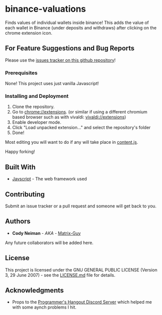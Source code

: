 # binance-valuations

Finds values of individual wallets inside binance!
This adds the value of each wallet in Binance (under deposits and withdraws) after clicking on the chrome extension icon.

## For Feature Suggestions and Bug Reports

Please use the [issues tracker on this github repository](https://github.com/Matrix-Guy/binance-valuations/issues)!

### Prerequisites

None! This project uses just vanilla Javascript!

### Installing and Deployment

1. Clone the repository.
2. Go to [chrome://extensions](chrome://extensions). (or similar if using a different chromium based browser such as with vivaldi: [vivaldi://extensions](vivaldi://extensions))
3. Enable developer mode.
4. Click "Load unpacked extension..." and select the repository's folder
5. Done!

Most editing you will want to do if any will take place in [content.js](https://github.com/Matrix-Guy/binance-valuations/blob/master/content.js).

Happy forking!

## Built With

* [Javscript](https://www.javascript.com/) - The web framework used

## Contributing

Submit an issue tracker or a pull request and someone will get back to you.

## Authors

* **Cody Neiman** - *AKA* - [Matrix-Guy](https://github.com/Matrix-Guy)

Any future collaborators will be added here.

## License

This project is licensed under the GNU GENERAL PUBLIC LICENSE (Version 3, 29 June 2007) - see the [LICENSE.md](LICENSE.md) file for details.

## Acknowledgments

* Props to the [Programmer's Hangout Discord Server](https://discord.me/page/coding) which helped me with some aynch problems I hit.
